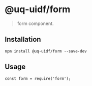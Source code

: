 # @uq-uidf/form

> form component.

## Installation

```
npm install @uq-uidf/form --save-dev
```

## Usage

```
const form = require('form');
```